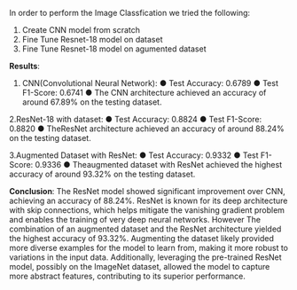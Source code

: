 In order to perform the Image Classfication we tried the following:

1. Create CNN model from scratch
2. Fine Tune Resnet-18 model on dataset
3. Fine Tune Resnet-18 model on agumented dataset

**Results**:
1. CNN(Convolutional Neural Network):
 ● Test Accuracy: 0.6789
 ● Test F1-Score: 0.6741
 ● The CNN architecture achieved an accuracy of around
 67.89% on the testing dataset.
   
2.ResNet-18 with dataset:
  ● Test Accuracy: 0.8824
  ● Test F1-Score: 0.8820
  ● TheResNet architecture achieved an accuracy of around
 88.24% on the testing dataset.

3.Augmented Dataset with ResNet:
 ● Test Accuracy: 0.9332
 ● Test F1-Score: 0.9336
 ● Theaugmented dataset with ResNet achieved the highest
 accuracy of around 93.32% on the testing dataset.

**Conclusion**:
 The ResNet model showed significant
 improvement over CNN, achieving an accuracy of 88.24%.
 ResNet is known for its deep architecture with skip connections,
 which helps mitigate the vanishing gradient problem and enables
 the training of very deep neural networks. However The
 combination of an augmented dataset and the ResNet
 architecture yielded the highest accuracy of 93.32%. Augmenting
 the dataset likely provided more diverse examples for the model
 to learn from, making it more robust to variations in the input data.
 Additionally, leveraging the pre-trained ResNet model, possibly on
 the ImageNet dataset, allowed the model to capture more
 abstract features, contributing to its superior performance.
